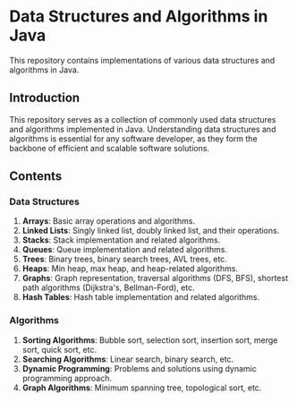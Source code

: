 # Data Structures and Algorithms in Java

This repository contains implementations of various data structures and algorithms in Java.

## Introduction

This repository serves as a collection of commonly used data structures and algorithms implemented in Java. Understanding data structures and algorithms is essential for any software developer, as they form the backbone of efficient and scalable software solutions.

## Contents

### Data Structures

1. **Arrays**: Basic array operations and algorithms.
2. **Linked Lists**: Singly linked list, doubly linked list, and their operations.
3. **Stacks**: Stack implementation and related algorithms.
4. **Queues**: Queue implementation and related algorithms.
5. **Trees**: Binary trees, binary search trees, AVL trees, etc.
6. **Heaps**: Min heap, max heap, and heap-related algorithms.
7. **Graphs**: Graph representation, traversal algorithms (DFS, BFS), shortest path algorithms (Dijkstra's, Bellman-Ford), etc.
8. **Hash Tables**: Hash table implementation and related algorithms.

### Algorithms

1. **Sorting Algorithms**: Bubble sort, selection sort, insertion sort, merge sort, quick sort, etc.
2. **Searching Algorithms**: Linear search, binary search, etc.
3. **Dynamic Programming**: Problems and solutions using dynamic programming approach.
4. **Graph Algorithms**: Minimum spanning tree, topological sort, etc.
